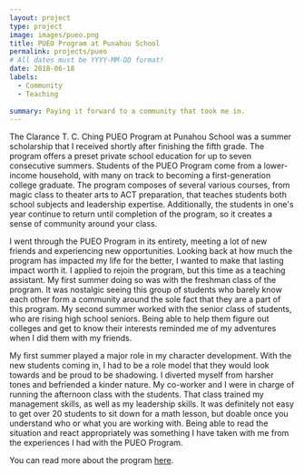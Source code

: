 ```yaml
---
layout: project
type: project
image: images/pueo.png
title: PUEO Program at Punahou School
permalink: projects/pueo
# All dates must be YYYY-MM-DD format!
date: 2018-06-18
labels:
  - Community
  - Teaching
  
summary: Paying it forward to a community that took me in.
---
```


The Clarance T. C. Ching PUEO Program at Punahou School was a summer scholarship that I received shortly after finishing the fifth grade. The program offers a preset private school education for up to seven consecutive summers. Students of the PUEO Program come from a lower-income household, with many on track to becoming a first-generation college graduate. The program composes of several various courses, from magic class to theater arts to ACT preparation, that teaches students both school subjects and leadership expertise. Additionally, the students in one's year continue to return until completion of the program, so it creates a sense of community around your class. 

I went through the PUEO Program in its entirety, meeting a lot of new friends and experiencing new opportunities. Looking back at how much the program has impacted my life for the better, I wanted to make that lasting impact worth it. I applied to rejoin the program, but this time as a teaching assistant. My first summer doing so was with the freshman class of the program. It was nostalgic seeing this group of students who barely know each other form a community around the sole fact that they are a part of this program. My second summer worked with the senior class of students, who are rising high school seniors. Being able to help them figure out colleges and get to know their interests reminded me of my adventures when I did them with my friends.

My first summer played a major role in my character development. With the new students coming in, I had to be a role model that they would look towards and be proud to be shadowing. I diverted myself from harsher tones and befriended a kinder nature. My co-worker and I were in charge of running the afternoon class with the students. That class trained my management skills, as well as my leadership skills. It was definitely not easy to get over 20 students to sit down for a math lesson, but doable once you understand who or what you are working with. Being able to read the situation and react appropriately was something I have taken with me from the experiences I had with the PUEO Program.

You can read more about the program [here](https://www.punahou.edu/about/community-engagement/pueo#).
